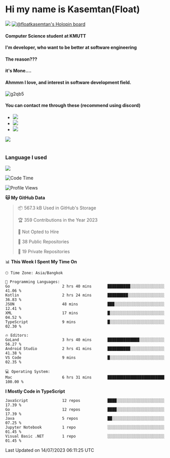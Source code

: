 # Hi my name is Kasemtan(Float)
![](https://64.media.tumblr.com/9c2a8f831efe8da556ffbf89cebb52c9/b86c1ab833a37e32-93/s1280x1920/d000dc22f75df64be2bc150f5fa69c4f6df6bb07.gifv)
[![@floatkasemtan's Holopin board](https://holopin.me/floatkasemtan)](https://holopin.io/@floatkasemtan)
#### Computer Science student at KMUTT
#### I'm developer, who want to be better at software engineering
#### The reason???
#### it's Mone.... 
#### Ahmmm I love, and interest in software development field.
![g2qb5](https://user-images.githubusercontent.com/69688279/175812510-9235eaf7-72f7-40d3-b163-56efa9aa5c6b.gif)

#### You can contact me through these (recommend using discord)
- [![](https://img.shields.io/badge/Discord-5865F2?logo=Discord&logoColor=white)](https://discordapp.com/users/278155096225742848)
- [![](https://img.shields.io/badge/Facebook-1877F2?logo=facebook&logoColor=white)](https://www.facebook.com/float.teavasirichokchai/)
- [![](https://img.shields.io/badge/linkedin-0A66C2?logo=linkedin&logoColor=white)](https://www.linkedin.com/in/floatkasemtan/)

[![](https://github-readme-stats.vercel.app/api?username=FloatKasemtan&show_icons=true&theme=nightowl)]()
#
### Language I used
[![](https://github-readme-stats.vercel.app/api/top-langs/?username=FloatKasemtan&layout=compact&theme=nightowl)]()
<!--START_SECTION:waka-->
![Code Time](http://img.shields.io/badge/Code%20Time-1%2C174%20hrs%2022%20mins-blue)

![Profile Views](http://img.shields.io/badge/Profile%20Views-3-blue)

**🐱 My GitHub Data** 

> 📦 567.3 kB Used in GitHub's Storage 
 > 
> 🏆 359 Contributions in the Year 2023
 > 
> 🚫 Not Opted to Hire
 > 
> 📜 38 Public Repositories 
 > 
> 🔑 19 Private Repositories 
 > 
📊 **This Week I Spent My Time On** 

```text
🕑︎ Time Zone: Asia/Bangkok

💬 Programming Languages: 
Go                       2 hrs 40 mins       ██████████░░░░░░░░░░░░░░░   41.06 % 
Kotlin                   2 hrs 24 mins       █████████░░░░░░░░░░░░░░░░   36.83 % 
JSON                     48 mins             ███░░░░░░░░░░░░░░░░░░░░░░   12.41 % 
XML                      17 mins             █░░░░░░░░░░░░░░░░░░░░░░░░   04.52 % 
TypeScript               9 mins              █░░░░░░░░░░░░░░░░░░░░░░░░   02.30 % 

🔥 Editors: 
GoLand                   3 hrs 40 mins       ██████████████░░░░░░░░░░░   56.27 % 
Android Studio           2 hrs 41 mins       ██████████░░░░░░░░░░░░░░░   41.38 % 
VS Code                  9 mins              █░░░░░░░░░░░░░░░░░░░░░░░░   02.35 % 

💻 Operating System: 
Mac                      6 hrs 31 mins       █████████████████████████   100.00 % 
```

**I Mostly Code in TypeScript** 

```text
JavaScript               12 repos            ████░░░░░░░░░░░░░░░░░░░░░   17.39 % 
Go                       12 repos            ████░░░░░░░░░░░░░░░░░░░░░   17.39 % 
Java                     5 repos             ██░░░░░░░░░░░░░░░░░░░░░░░   07.25 % 
Jupyter Notebook         1 repo              ░░░░░░░░░░░░░░░░░░░░░░░░░   01.45 % 
Visual Basic .NET        1 repo              ░░░░░░░░░░░░░░░░░░░░░░░░░   01.45 % 
```




 Last Updated on 14/07/2023 06:11:25 UTC
<!--END_SECTION:waka-->
<!--
**FloatKasemtan/FloatKasemtan** is a ✨ _special_ ✨ repository because its `README.md` (this file) appears on your GitHub profile.

Here are some ideas to get you started:

- 🔭 I’m currently working on ...
- 🌱 I’m currently learning ...
- 👯 I’m looking to collaborate on ...
- 🤔 I’m looking for help with ...
- 💬 Ask me about ...
- 📫 How to reach me: ...
- 😄 Pronouns: ...
- ⚡ Fun fact: ...
-->
